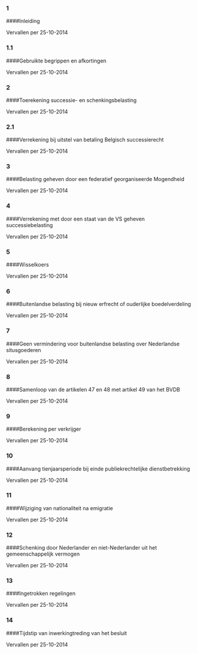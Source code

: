 <meta http-equiv='Content-Type' content='text/html; charset=utf-8' />

### 1  

####Inleiding

Vervallen per 25-10-2014 

### 1.1  

####Gebruikte begrippen en afkortingen

Vervallen per 25-10-2014 

### 2  

####Toerekening successie- en schenkingsbelasting

Vervallen per 25-10-2014 

### 2.1  

####Verrekening bij uitstel van betaling Belgisch successierecht

Vervallen per 25-10-2014 

### 3  

####Belasting geheven door een federatief georganiseerde Mogendheid

Vervallen per 25-10-2014 

### 4  

####Verrekening met door een staat van de VS geheven successiebelasting

Vervallen per 25-10-2014 

### 5  

####Wisselkoers

Vervallen per 25-10-2014 

### 6  

####Buitenlandse belasting bij nieuw erfrecht of ouderlijke boedelverdeling

Vervallen per 25-10-2014 

### 7  

####Geen vermindering voor buitenlandse belasting over Nederlandse situsgoederen

Vervallen per 25-10-2014 

### 8  

####Samenloop van de artikelen 47 en 48 met artikel 49 van het BVDB

Vervallen per 25-10-2014 

### 9  

####Berekening per verkrijger

Vervallen per 25-10-2014 

### 10  

####Aanvang tienjaarsperiode bij einde publiekrechtelijke dienstbetrekking

Vervallen per 25-10-2014 

### 11  

####Wijziging van nationaliteit na emigratie

Vervallen per 25-10-2014 

### 12  

####Schenking door Nederlander en niet-Nederlander uit het gemeenschappelijk vermogen

Vervallen per 25-10-2014 

### 13  

####Ingetrokken regelingen

Vervallen per 25-10-2014 

### 14  

####Tijdstip van inwerkingtreding van het besluit

Vervallen per 25-10-2014 

